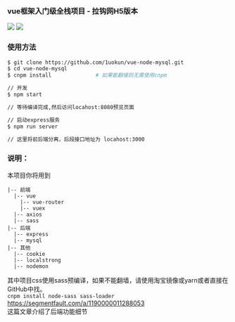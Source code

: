 ### vue框架入门级全栈项目 - 拉钩网H5版本
<img src="https://github.com/1uokun/vue-node-mysql/blob/master/static/QQ%E6%88%AA%E5%9B%BE20180529230333.png" />
<img src="https://github.com/1uokun/vue-node-mysql/blob/master/static/QQ%E6%88%AA%E5%9B%BE20180529230411.png" />


### 使用方法
```bash
$ git clone https://github.com/1uokun/vue-node-mysql.git
$ cd vue-node-mysql
$ cnpm install              # 如果能翻墙则无需使用cnpm

// 开发
$ npm start                     

// 等待编译完成,然后访问locahost:8080预览页面

// 启动express服务
$ npm run server

// 这里将前后端分离，后段接口地址为 locahost:3000
```
### 说明：

 本项目你将用到
 ```
 |-- 前端
   |-- vue
     |-- vue-router
     |-- vuex
   |-- axios
   |-- sass
 |-- 后端
   |-- express
   |-- mysql
 |-- 其他
   |-- cookie
   |-- localstrong
   |-- nodemon
 ```
其中项目css使用sass预编译，如果不能翻墙，请使用淘宝镜像或yarn或者直接在GitHub中找。  <br/>
`cnpm install node-sass sass-loader`    <br/>
https://segmentfault.com/a/1190000011288053 <br/>
这篇文章介绍了后端功能细节  <br/>

